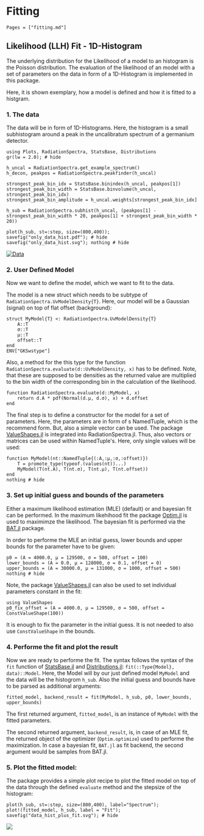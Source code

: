 # Fitting

```@contents
Pages = ["fitting.md"]
```

## Likelihood (LLH) Fit - 1D-Histogram

The underlying distribution for the Likelihood of a model to an histogram 
is the Poisson distribution. The evaluation of the likelihood of an model with a set of
parameters on the data in form of a 1D-Histogram is implemented in this package. 

Here, it is shown exemplary, how a model is defined and how it is fitted to a histgram. 

### 1. The data

The data will be in form of 1D-Histograms. 
Here, the histogram is a small subhistogram around a peak in the uncalibratum spectrum of
a germanium detector. 

```@example fitting_hist
using Plots, RadiationSpectra, StatsBase, Distributions
gr(lw = 2.0); # hide

h_uncal = RadiationSpectra.get_example_spectrum()
h_decon, peakpos = RadiationSpectra.peakfinder(h_uncal)

strongest_peak_bin_idx = StatsBase.binindex(h_uncal, peakpos[1])
strongest_peak_bin_width = StatsBase.binvolume(h_uncal, strongest_peak_bin_idx)
strongest_peak_bin_amplitude = h_uncal.weights[strongest_peak_bin_idx]

h_sub = RadiationSpectra.subhist(h_uncal, (peakpos[1] - strongest_peak_bin_width * 20, peakpos[1] + strongest_peak_bin_width * 20))

plot(h_sub, st=:step, size=(800,400));
savefig("only_data_hist.pdf"); # hide
savefig("only_data_hist.svg"); nothing # hide
```
[![Data](only_data_hist.svg)](only_data_hist.pdf)


### 2. User Defined Model

Now we want to define the model, which we want to fit to the data. 

The model is a new struct which needs to be subtype of `RadiationSpectra.UvModelDensity{T}`.
Here, our model will be a Gaussian (signal) on top of flat offset (background):
```@example fitting_hist
struct MyModel{T} <: RadiationSpectra.UvModelDensity{T}
    A::T
    σ::T
    μ::T
    offset::T
end
ENV["GKSwstype"]
```

Also, a method for the this type for the function `RadiationSpectra.evaluate(d::UvModelDensity, x)`
has to be defined. Note, that these are supposed to be densities as the returned value 
are multiplied to the bin width of the corresponding bin in the calculation of the likelihood. 
```@example fitting_hist
function RadiationSpectra.evaluate(d::MyModel, x)
    return d.A * pdf(Normal(d.μ, d.σ), x) + d.offset
end
```

The final step is to define a constructor for the model for a set of parameters. 
Here, the parameters are in form of s NamedTuple, which is the recommend form.
But, also a simple vector can be used. 
The package [ValueShapes.jl](https://github.com/oschulz/ValueShapes.jl) is integrated into RadiationSpectra.jl. 
Thus, also vectors or matrices can be used within NamedTuple's.
Here, only single values will be used: 

```@example fitting_hist
function MyModel(nt::NamedTuple{(:A,:μ,:σ,:offset)})
    T = promote_type(typeof.(values(nt))...)
    MyModel(T(nt.A), T(nt.σ), T(nt.μ), T(nt.offset))
end
nothing # hide
```

### 3. Set up initial guess and bounds of the parameters

Either a maximum likelihood estimation (MLE) (default) or and bayesian fit can be performed. 
In the maximum likehihood fit the package [Optim.jl](https://github.com/JuliaNLSolvers/Optim.jl) is used to maximimze the likelihood. 
The bayesian fit is performed via the [BAT.jl](https://github.com/bat/BAT.jl) package.

In order to performe the MLE an initial guess, lower bounds and upper bounds for the parameter have to be given:

```@example fitting_hist
p0 = (A = 4000.0, μ = 129500, σ = 500, offset = 100) 
lower_bounds = (A = 0.0, μ = 128000, σ = 0.1, offset = 0) 
upper_bounds = (A = 30000.0, μ = 131000, σ = 1000, offset = 500) 
nothing # hide
```

Note, the package [ValueShapes.jl](https://github.com/oschulz/ValueShapes.jl) can also be used to set individual parameters constant in the fit:
```@xample
using ValueShapes
p0_fix_offset = (A = 4000.0, μ = 129500, σ = 500, offset = ConstValueShape(100)) 
```
It is enough to fix the parameter in the initial guess. 
It is not needed to also use `ConstValueShape` in the bounds. 

### 4. Performe the fit and plot the result

Now we are ready to performe the fit. 
The syntax follows the syntax of the `fit` function of 
[StatsBase.jl](https://github.com/JuliaStats/StatsBase.jl) and 
[Distributions.jl](https://github.com/JuliaStats/Distributions.jl):
`fit(::Type{Model}, data)::Model`.
Here, the Model will by our just defined model `MyModel` and the data will be the histogrom `h_sub`.
Also the initial guess and bounds have to be parsed as additional arguments:

```@example fitting_hist
fitted_model, backend_result = fit(MyModel, h_sub, p0, lower_bounds, upper_bounds)
```

The first returned argument, `fitted_model`, is an instance of `MyModel` with the fitted parameters. 

The second returned argument, `backend_result`, is, in case of an MLE fit, the returned object of the optimizer (`Optim.optimize`) used to performe the maximization. 
In case a bayesian fit, `BAT.jl` as fit backend, the second argument would be samples from BAT.jl.


### 5. Plot the fitted model:

The package provides a simple plot recipe to plot the fitted model on top of the data
through the defined `evaluate` method and the stepsize of the histogram:

```@example fitting_hist
plot(h_sub, st=:step, size=(800,400), label="Spectrum");
plot!(fitted_model, h_sub, label = "Fit");
savefig("data_hist_plus_fit.svg"); # hide
```
![](data_hist_plus_fit.svg)

